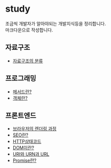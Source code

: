 # study

조금씩 개발자가 알아야되는 개발지식등을 정리합니다.
<br>
마크다운으로 작성합니다.

## 자료구조
- [자료구조의 분류](https://github.com/TKSK2884/estudy/blob/main/자료구조/자료구조의%20분류.md)

## 프로그래밍
- [메서드란?](https://github.com/TKSK2884/estudy/blob/main/프로그래밍/메서드란%3F.md)
- [객체란?](https://github.com/TKSK2884/estudy/blob/main/프로그래밍/객체란%3F.md)

## 프론트엔드
- [브라우저의 렌더링 과정](https://github.com/TKSK2884/estudy/blob/main/프론트엔드/브라우저의%20렌더링%20과정.md)
- [SEO란?](https://github.com/TKSK2884/estudy/blob/main/프론트엔드/SEO란%3F.md)
- [HTTP상태코드](https://github.com/TKSK2884/estudy/blob/main/프론트엔드/HTTP상태코드.md)
- [DOM이란?](https://github.com/TKSK2884/estudy/blob/main/프론트엔드/DOM이란%3F.md)
- [URI와 URN과 URL](https://github.com/TKSK2884/estudy/blob/main/프론트엔드/URI와%20URN과%20URL.md)
- [Promise란?](https://github.com/TKSK2884/estudy/blob/main/프론트엔드/Promise란%3F.md)
